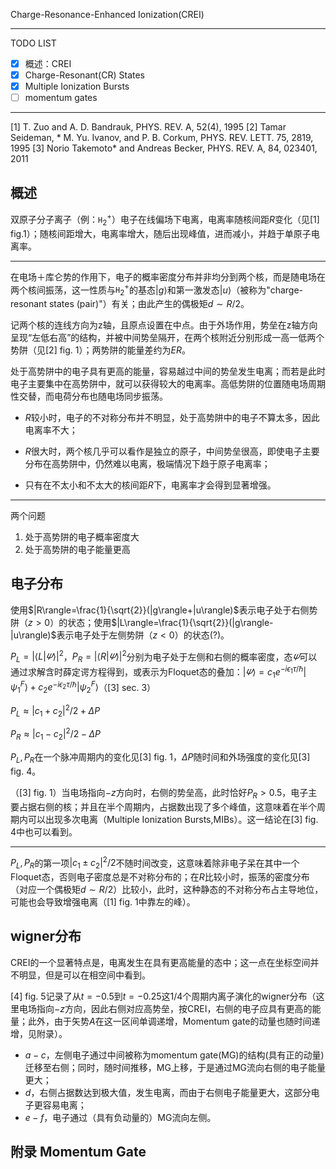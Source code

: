 Charge-Resonance-Enhanced Ionization(CREI)

-----------------------------

TODO LIST

- [x] 概述：CREI
- [x] Charge-Resonant(CR) States
- [x] Multiple Ionization Bursts
- [ ] momentum gates

-----------------------------

[1] T. Zuo and A. D. Bandrauk, PHYS. REV. A, 52(4), 1995
[2] Tamar Seideman, * M. Yu. Ivanov, and P. B. Corkum, PHYS. REV. LETT. 75, 2819, 1995 
[3] Norio Takemoto* and Andreas Becker, PHYS. REV. A, 84, 023401, 2011

## 概述

双原子分子离子（例：$\mathtt H_2^+$）电子在线偏场下电离，电离率随核间距$R$变化（见[1] fig.1）；随核间距增大，电离率增大，随后出现峰值，进而减小，并趋于单原子电离率。

-----------------------------------------

在电场＋库仑势的作用下，电子的概率密度分布并非均分到两个核，而是随电场在两个核间振荡，这一性质与$\mathtt H_2^+$的基态$|g\rangle$和第一激发态$|u\rangle$（被称为"charge-resonant states (pair)"）有关；由此产生的偶极矩$d\sim R/2$。

记两个核的连线方向为z轴，且原点设置在中点。由于外场作用，势垒在z轴方向呈现“左低右高”的结构，并被中间势垒隔开，在两个核附近分别形成一高一低两个势阱（见[2] fig. 1）；两势阱的能量差约为$ER$。

处于高势阱中的电子具有更高的能量，容易越过中间的势垒发生电离；而若是此时电子主要集中在高势阱中，就可以获得较大的电离率。高低势阱的位置随电场周期性交替，而电荷分布也随电场同步振荡。

- $R$较小时，电子的不对称分布并不明显，处于高势阱中的电子不算太多，因此电离率不大；

- $R$很大时，两个核几乎可以看作是独立的原子，中间势垒很高，即使电子主要分布在高势阱中，仍然难以电离，极端情况下趋于原子电离率；

- 只有在不太小和不太大的核间距$R$下，电离率才会得到显著增强。

-------------------------------------------

两个问题

1. 处于高势阱的电子概率密度大
2. 处于高势阱的电子能量更高

## 电子分布

使用$|R\rangle=\frac{1}{\sqrt{2}}(|g\rangle+|u\rangle)$表示电子处于右侧势阱（$z>0$）的状态；使用$|L\rangle=\frac{1}{\sqrt{2}}(|g\rangle-|u\rangle)$表示电子处于左侧势阱（$z<0$）的状态(?)。

$P_L=|\langle L|\varPsi\rangle|^2$，$P_R=|\langle R|\varPsi\rangle|^2$分别为电子处于左侧和右侧的概率密度，态$\varPsi$可以通过求解含时薛定谔方程得到，或表示为Floquet态的叠加：$|\varPsi\rangle=c_1e^{-i\epsilon_1\tau/\hbar}|\psi_1^F\rangle+c_2e^{-i\epsilon_2\tau/\hbar}|\psi_2^F\rangle$（[3] sec. 3）

$P_L\approx|c_1+c_2|^2/2+\Delta P$

$P_R\approx|c_1-c_2|^2/2-\Delta P$

$P_L,P_R$在一个脉冲周期内的变化见[3] fig. 1，$\Delta P$随时间和外场强度的变化见[3] fig. 4。

（[3] fig. 1）当电场指向$-z$方向时，右侧的势垒高，此时恰好$P_R>0.5$，电子主要占据右侧的核；并且在半个周期内，占据数出现了多个峰值，这意味着在半个周期内可以出现多次电离（Multiple Ionization Bursts,MIBs）。这一结论在[3] fig. 4中也可以看到。

-------------------------------------

$P_L,P_R$的第一项$|c_1\pm c_2|^2/2$不随时间改变，这意味着除非电子呆在其中一个Floquet态，否则电子密度总是不对称分布的；在$R$比较小时，振荡的密度分布（对应一个偶极矩$d\sim R/2$）比较小，此时，这种静态的不对称分布占主导地位，可能也会导致增强电离（[1] fig. 1中靠左的峰）。

## wigner分布

CREI的一个显著特点是，电离发生在具有更高能量的态中；这一点在坐标空间并不明显，但是可以在相空间中看到。

[4]  fig. 5记录了从$t=-0.5$到$t=-0.25$这$1/4$个周期内离子演化的wigner分布（这里电场指向$-z$方向，因此右侧对应高势垒，按CREI，右侧的电子应具有更高的能量；此外，由于矢势$A$在这一区间单调递增，Momentum gate的动量也随时间递增，见附录）。

- $a-c$，左侧电子通过中间被称为momentum gate(MG)的结构(具有正的动量)迁移至右侧；同时，随时间推移，MG上移，于是通过MG流向右侧的电子能量更大；
- $d$，右侧占据数达到极大值，发生电离，而由于右侧电子能量更大，这部分电子更容易电离；
- $e-f$，电子通过（具有负动量的）MG流向左侧。

## 附录 Momentum Gate
